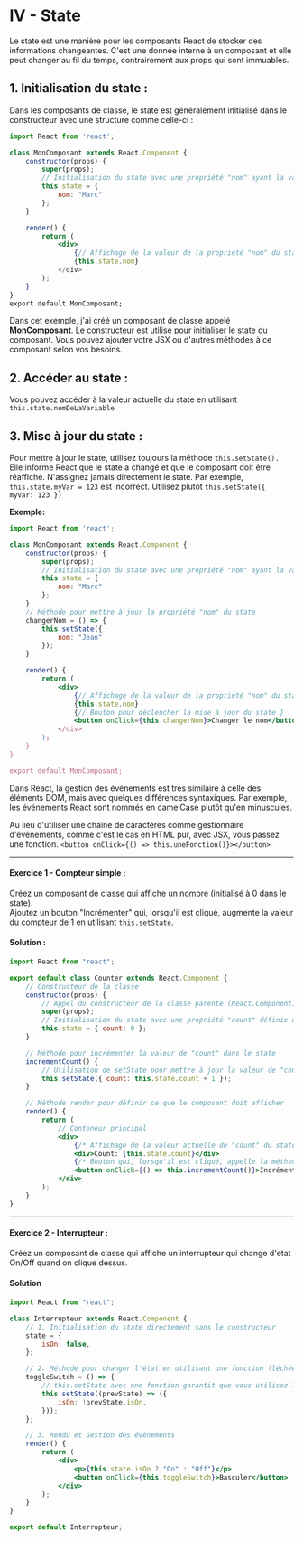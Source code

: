 # IV - State
Le state est une manière pour les composants React de stocker des informations changeantes. 
C'est une donnée interne à un composant et elle peut changer au fil du temps, contrairement aux props qui sont immuables.

## 1. Initialisation du state :
Dans les composants de classe, le state est généralement initialisé dans le constructeur avec une structure comme celle-ci :
```jsx
import React from 'react';

class MonComposant extends React.Component {
    constructor(props) {
        super(props);
        // Initialisation du state avec une propriété "nom" ayant la valeur "Marc"
        this.state = {
            nom: "Marc"
        };
    }

    render() {
        return (
            <div>
                {// Affichage de la valeur de la propriété "nom" du state }
                {this.state.nom}
            </div>
        );
    }
}
export default MonComposant;
```
Dans cet exemple, j'ai créé un composant de classe appelé **MonComposant**. Le constructeur est utilisé pour initialiser le state du composant. 
Vous pouvez ajouter votre JSX ou d'autres méthodes à ce composant selon vos besoins.

## 2. Accéder au state :  
Vous pouvez accéder à la valeur actuelle du state en utilisant `this.state.nomDeLaVariable`    
    
## 3. Mise à jour du state :  
Pour mettre à jour le state, utilisez toujours la méthode `this.setState().` 
Elle informe React que le state a changé et que le composant doit être réaffiché.
N'assignez jamais directement le state. Par exemple, `this.state.myVar = 123` est incorrect. 
Utilisez plutôt `this.setState({ myVar: 123 })`  

**Exemple:**

```jsx
import React from 'react';

class MonComposant extends React.Component {
    constructor(props) {
        super(props);
        // Initialisation du state avec une propriété "nom" ayant la valeur "Marc"
        this.state = {
            nom: "Marc"
        };
    }
    // Méthode pour mettre à jour la propriété "nom" du state
    changerNom = () => {
        this.setState({
            nom: "Jean"
        });
    }

    render() {
        return (
            <div>
                {// Affichage de la valeur de la propriété "nom" du state }
                {this.state.nom}
                {// Bouton pour déclencher la mise à jour du state }
                <button onClick={this.changerNom}>Changer le nom</button>
            </div>
        );
    }
}

export default MonComposant;
```

Dans React, la gestion des événements est très similaire à celle des éléments DOM, mais avec quelques différences syntaxiques. 
Par exemple, les événements React sont nommés en camelCase plutôt qu'en minuscules.

Au lieu d'utiliser une chaîne de caractères comme gestionnaire d'événements, 
comme c'est le cas en HTML pur, avec JSX, vous passez une fonction.
`<button onClick={() => this.uneFonction()}></button> `

---

#### Exercice 1 - Compteur simple :

Créez un composant de classe qui affiche un nombre (initialisé à 0 dans le state).  
Ajoutez un bouton "Incrémenter" qui, lorsqu'il est cliqué, augmente la valeur du compteur de 1 en utilisant `this.setState`.


#### Solution :
```jsx
import React from "react";

export default class Counter extends React.Component {
    // Constructeur de la classe
    constructor(props) {
        // Appel du constructeur de la classe parente (React.Component) avec les props
        super(props);
        // Initialisation du state avec une propriété "count" définie à 0
        this.state = { count: 0 };
    }

    // Méthode pour incrémenter la valeur de "count" dans le state
    incrementCount() {
        // Utilisation de setState pour mettre à jour la valeur de "count" en l'augmentant de 1
        this.setState({ count: this.state.count + 1 });
    }

    // Méthode render pour définir ce que le composant doit afficher
    render() {
        return (
            // Conteneur principal
            <div>
                {/* Affichage de la valeur actuelle de "count" du state*/}
                <div>Count: {this.state.count}</div>
                {/* Bouton qui, lorsqu'il est cliqué, appelle la méthode incrementCount pour augmenter le compteur*/}
                <button onClick={() => this.incrementCount()}>Incrémenter</button>
            </div>
        );
    }
}
```
---
#### Exercice 2 - Interrupteur :

Créez un composant de classe qui affiche un interrupteur qui change d'etat On/Off quand on clique dessus.

#### Solution
```jsx
import React from "react";

class Interrupteur extends React.Component {
    // 1. Initialisation du state directement sans le constructeur
    state = {
        isOn: false,
    };

    // 2. Méthode pour changer l'état en utilisant une fonction fléchée
    toggleSwitch = () => {
        // this.setState avec une fonction garantit que vous utilisez l'état le plus récent pour calculer la nouvelle valeur.
        this.setState((prevState) => ({
            isOn: !prevState.isOn,
        }));
    };

    // 3. Rendu et Gestion des événements
    render() {
        return (
            <div>
                <p>{this.state.isOn ? "On" : "Off"}</p>
                <button onClick={this.toggleSwitch}>Basculer</button>
            </div>
        );
    }
}

export default Interrupteur;
```
